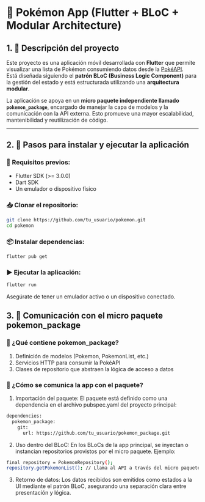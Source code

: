 # 📱 Pokémon App (Flutter + BLoC + Modular Architecture)

## 1. 🧾 Descripción del proyecto

Este proyecto es una aplicación móvil desarrollada con **Flutter** que permite visualizar una lista de Pokémon consumiendo datos desde la [PokéAPI](https://pokeapi.co/).  
Está diseñada siguiendo el **patrón BLoC (Business Logic Component)** para la gestión del estado y está estructurada utilizando una **arquitectura modular**.

La aplicación se apoya en un **micro paquete independiente llamado `pokemon_package`**, encargado de manejar la capa de modelos y la comunicación con la API externa. Esto promueve una mayor escalabilidad, mantenibilidad y reutilización de código.

---

## 2. 🚀 Pasos para instalar y ejecutar la aplicación

### 🔧 Requisitos previos:
- Flutter SDK (>= 3.0.0)
- Dart SDK
- Un emulador o dispositivo físico

### 📥 Clonar el repositorio:
```bash
git clone https://github.com/tu_usuario/pokemon.git
cd pokemon
```

### 📦 Instalar dependencias:
```bash
flutter pub get
```

### ▶️ Ejecutar la aplicación:
```bash
flutter run
```
Asegúrate de tener un emulador activo o un dispositivo conectado.

## 3. 🔗 Comunicación con el micro paquete pokemon_package

### 📁 ¿Qué contiene pokemon_package?
1. Definición de modelos (Pokemon, PokemonList, etc.)
2. Servicios HTTP para consumir la PokéAPI
3. Clases de repositorio que abstraen la lógica de acceso a datos

### 🔄 ¿Cómo se comunica la app con el paquete?
1. Importación del paquete: El paquete está definido como una dependencia en el archivo pubspec.yaml del proyecto principal:

```bash
dependencies:
  pokemon_package:
    git:
      url: https://github.com/tu_usuario/pokemon_package.git
```

2. Uso dentro del BLoC: En los BLoCs de la app principal, se inyectan o instancian repositorios provistos por el micro paquete.
Ejemplo:

```bash
final repository = PokemonRepository();
repository.getPokemonList(); // Llama al API a través del micro paquete
```

3. Retorno de datos: Los datos recibidos son emitidos como estados a la UI mediante el patrón BLoC, asegurando una separación clara entre presentación y lógica.